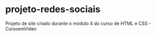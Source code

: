 # projeto-redes-sociais
 Projeto de site criado durante o módulo 4 do curso de HTML e CSS - CursoemVideo
